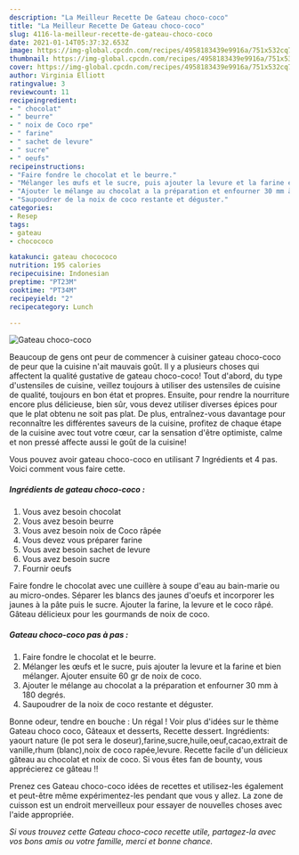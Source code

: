 ```yaml
---
description: "La Meilleur Recette De Gateau choco-coco"
title: "La Meilleur Recette De Gateau choco-coco"
slug: 4116-la-meilleur-recette-de-gateau-choco-coco
date: 2021-01-14T05:37:32.653Z
image: https://img-global.cpcdn.com/recipes/4958183439e9916a/751x532cq70/gateau-choco-coco-photo-principale-de-la-recette.jpg
thumbnail: https://img-global.cpcdn.com/recipes/4958183439e9916a/751x532cq70/gateau-choco-coco-photo-principale-de-la-recette.jpg
cover: https://img-global.cpcdn.com/recipes/4958183439e9916a/751x532cq70/gateau-choco-coco-photo-principale-de-la-recette.jpg
author: Virginia Elliott
ratingvalue: 3
reviewcount: 11
recipeingredient:
- " chocolat"
- " beurre"
- " noix de Coco rpe"
- " farine"
- " sachet de levure"
- " sucre"
- " oeufs"
recipeinstructions:
- "Faire fondre le chocolat et le beurre."
- "Mélanger les œufs et le sucre, puis ajouter la levure et la farine et bien mélanger. Ajouter ensuite 60 gr de noix de coco."
- "Ajouter le mélange au chocolat a la préparation et enfourner 30 mm à 180 degrés."
- "Saupoudrer de la noix de coco restante et déguster."
categories:
- Resep
tags:
- gateau
- chocococo

katakunci: gateau chocococo 
nutrition: 195 calories
recipecuisine: Indonesian
preptime: "PT23M"
cooktime: "PT34M"
recipeyield: "2"
recipecategory: Lunch

---
```



![Gateau choco-coco](https://img-global.cpcdn.com/recipes/4958183439e9916a/751x532cq70/gateau-choco-coco-photo-principale-de-la-recette.jpg)

Beaucoup de gens ont peur de commencer à cuisiner gateau choco-coco de peur que la cuisine n'ait mauvais goût. Il y a plusieurs choses qui affectent la qualité gustative de gateau choco-coco! Tout d'abord, du type d'ustensiles de cuisine, veillez toujours à utiliser des ustensiles de cuisine de qualité, toujours en bon état et propres. Ensuite, pour rendre la nourriture encore plus délicieuse, bien sûr, vous devez utiliser diverses épices pour que le plat obtenu ne soit pas plat. De plus, entraînez-vous davantage pour reconnaître les différentes saveurs de la cuisine, profitez de chaque étape de la cuisine avec tout votre cœur, car la sensation d'être optimiste, calme et non pressé affecte aussi le goût de la cuisine!

<!--inarticleads1-->

Vous pouvez avoir gateau choco-coco en utilisant 7 Ingrédients et 4 pas. Voici comment vous faire cette.

##### Ingrédients de gateau choco-coco :

1. Vous avez besoin  chocolat
1. Vous avez besoin  beurre
1. Vous avez besoin  noix de Coco râpée
1. Vous devez vous préparer  farine
1. Vous avez besoin  sachet de levure
1. Vous avez besoin  sucre
1. Fournir  oeufs


Faire fondre le chocolat avec une cuillère à soupe d&#39;eau au bain-marie ou au micro-ondes. Séparer les blancs des jaunes d&#39;oeufs et incorporer les jaunes à la pâte puis le sucre. Ajouter la farine, la levure et le coco râpé. Gâteau délicieux pour les gourmands de noix de coco. 

<!--inarticleads2-->

##### Gateau choco-coco pas à pas :

1. Faire fondre le chocolat et le beurre.
1. Mélanger les œufs et le sucre, puis ajouter la levure et la farine et bien mélanger. Ajouter ensuite 60 gr de noix de coco.
1. Ajouter le mélange au chocolat a la préparation et enfourner 30 mm à 180 degrés.
1. Saupoudrer de la noix de coco restante et déguster.


Bonne odeur, tendre en bouche : Un régal ! Voir plus d&#39;idées sur le thème Gateau choco coco, Gâteaux et desserts, Recette dessert. Ingrédients: yaourt nature (le pot sera le doseur),farine,sucre,huile,oeuf,cacao,extrait de vanille,rhum (blanc),noix de coco rapée,levure. Recette facile d&#39;un délicieux gâteau au chocolat et noix de coco. Si vous êtes fan de bounty, vous apprécierez ce gâteau !! 

<!--inarticleads1-->

<p>
Prenez ces Gateau choco-coco idées de recettes et utilisez-les également et peut-être même expérimentez-les pendant que vous y allez. La zone de cuisson est un endroit merveilleux pour essayer de nouvelles choses avec l'aide appropriée.
</p>

<p>
<i>Si vous trouvez cette Gateau choco-coco recette utile, partagez-la avec vos bons amis ou votre famille, merci et bonne chance.</i>
</p>
